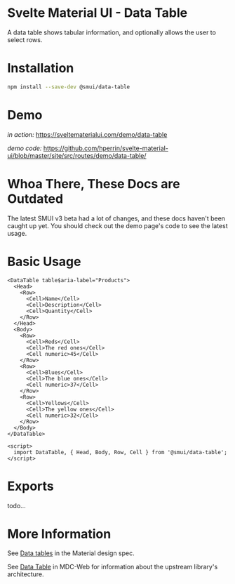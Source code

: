 # Svelte Material UI - Data Table

A data table shows tabular information, and optionally allows the user to select rows.

# Installation

```sh
npm install --save-dev @smui/data-table
```

# Demo

_in action:_ https://sveltematerialui.com/demo/data-table

_demo code:_ https://github.com/hperrin/svelte-material-ui/blob/master/site/src/routes/demo/data-table/

# Whoa There, These Docs are Outdated

The latest SMUI v3 beta had a lot of changes, and these docs haven't been caught up yet. You should check out the demo page's code to see the latest usage.

# Basic Usage

```svelte
<DataTable table$aria-label="Products">
  <Head>
    <Row>
      <Cell>Name</Cell>
      <Cell>Description</Cell>
      <Cell>Quantity</Cell>
    </Row>
  </Head>
  <Body>
    <Row>
      <Cell>Reds</Cell>
      <Cell>The red ones</Cell>
      <Cell numeric>45</Cell>
    </Row>
    <Row>
      <Cell>Blues</Cell>
      <Cell>The blue ones</Cell>
      <Cell numeric>37</Cell>
    </Row>
    <Row>
      <Cell>Yellows</Cell>
      <Cell>The yellow ones</Cell>
      <Cell numeric>32</Cell>
    </Row>
  </Body>
</DataTable>

<script>
  import DataTable, { Head, Body, Row, Cell } from '@smui/data-table';
</script>
```

# Exports

todo...

# More Information

See [Data tables](https://material.io/components/data-tables) in the Material design spec.

See [Data Table](https://github.com/material-components/material-components-web/tree/v10.0.0/packages/mdc-data-table) in MDC-Web for information about the upstream library's architecture.
